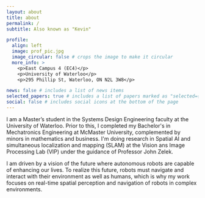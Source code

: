 ```yaml
---
layout: about
title: about
permalink: /
subtitle: Also known as "Kevin"

profile:
  align: left
  image: prof_pic.jpg
  image_circular: false # crops the image to make it circular
  more_info: >
    <p>East Campus 4 (EC4)</p>
    <p>University of Waterloo</p>
    <p>295 Phillip St, Waterloo, ON N2L 3W8</p>

news: false # includes a list of news items
selected_papers: true # includes a list of papers marked as "selected={true}"
social: false # includes social icons at the bottom of the page
---
```


I am a Master’s student in the Systems Design Engineering faculty at the University of Waterloo. Prior to this, I completed my Bachelor's in Mechatronics Engineering at McMaster University, complemented by minors in mathematics and business. I'm doing  research in Spatial AI and simultaneous localization and mapping (SLAM) at the Vision ans Image Processing Lab (VIP) under the guidance of Professor John Zelek.

I am driven by a vision of the future where autonomous robots are capable of enhancing our lives. To realize this future, robots must navigate and interact with their environment as well as humans, which is why my work focuses on real-time spatial perception and navigation of robots in complex environments.